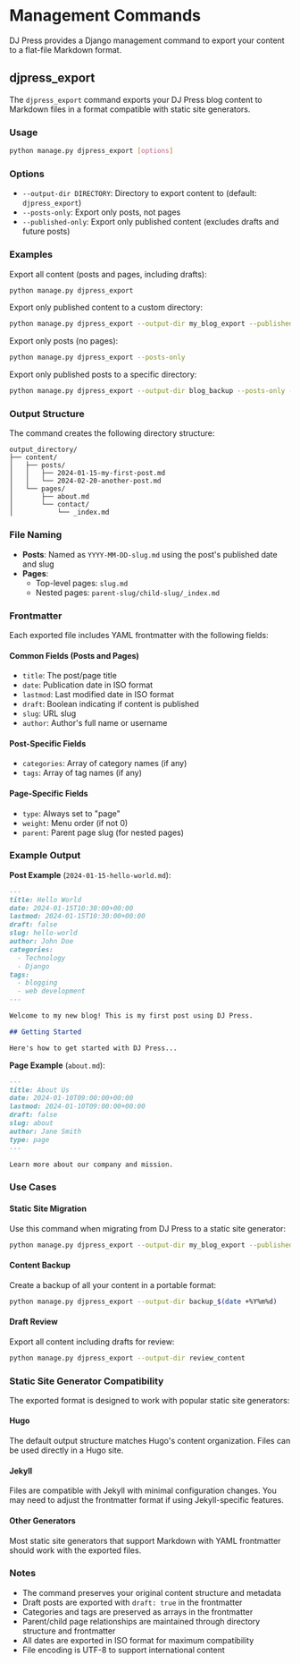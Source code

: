 # Management Commands

DJ Press provides a Django management command to export your content to a flat-file Markdown format.

## djpress_export

The `djpress_export` command exports your DJ Press blog content to Markdown files in a format compatible with static site generators.

### Usage

```bash
python manage.py djpress_export [options]
```

### Options

- `--output-dir DIRECTORY`: Directory to export content to (default: `djpress_export`)
- `--posts-only`: Export only posts, not pages
- `--published-only`: Export only published content (excludes drafts and future posts)

### Examples

Export all content (posts and pages, including drafts):

```bash
python manage.py djpress_export
```

Export only published content to a custom directory:

```bash
python manage.py djpress_export --output-dir my_blog_export --published-only
```

Export only posts (no pages):

```bash
python manage.py djpress_export --posts-only
```

Export only published posts to a specific directory:

```bash
python manage.py djpress_export --output-dir blog_backup --posts-only --published-only
```

### Output Structure

The command creates the following directory structure:

```text
output_directory/
├── content/
│   ├── posts/
│   │   ├── 2024-01-15-my-first-post.md
│   │   └── 2024-02-20-another-post.md
│   └── pages/
│       ├── about.md
│       └── contact/
│           └── _index.md
```

### File Naming

- **Posts**: Named as `YYYY-MM-DD-slug.md` using the post's published date and slug
- **Pages**:
  - Top-level pages: `slug.md`
  - Nested pages: `parent-slug/child-slug/_index.md`

### Frontmatter

Each exported file includes YAML frontmatter with the following fields:

#### Common Fields (Posts and Pages)

- `title`: The post/page title
- `date`: Publication date in ISO format
- `lastmod`: Last modified date in ISO format
- `draft`: Boolean indicating if content is published
- `slug`: URL slug
- `author`: Author's full name or username

#### Post-Specific Fields

- `categories`: Array of category names (if any)
- `tags`: Array of tag names (if any)

#### Page-Specific Fields

- `type`: Always set to "page"
- `weight`: Menu order (if not 0)
- `parent`: Parent page slug (for nested pages)

### Example Output

**Post Example** (`2024-01-15-hello-world.md`):

```markdown
---
title: Hello World
date: 2024-01-15T10:30:00+00:00
lastmod: 2024-01-15T10:30:00+00:00
draft: false
slug: hello-world
author: John Doe
categories:
  - Technology
  - Django
tags:
  - blogging
  - web development
---

Welcome to my new blog! This is my first post using DJ Press.

## Getting Started

Here's how to get started with DJ Press...
```

**Page Example** (`about.md`):

```markdown
---
title: About Us
date: 2024-01-10T09:00:00+00:00
lastmod: 2024-01-10T09:00:00+00:00
draft: false
slug: about
author: Jane Smith
type: page
---

Learn more about our company and mission.
```

### Use Cases

#### Static Site Migration

Use this command when migrating from DJ Press to a static site generator:

```bash
python manage.py djpress_export --output-dir my_blog_export --published-only
```

#### Content Backup

Create a backup of all your content in a portable format:

```bash
python manage.py djpress_export --output-dir backup_$(date +%Y%m%d)
```

#### Draft Review

Export all content including drafts for review:

```bash
python manage.py djpress_export --output-dir review_content
```

### Static Site Generator Compatibility

The exported format is designed to work with popular static site generators:

#### Hugo

The default output structure matches Hugo's content organization. Files can be used directly in a Hugo site.

#### Jekyll

Files are compatible with Jekyll with minimal configuration changes. You may need to adjust the frontmatter format if using Jekyll-specific features.

#### Other Generators

Most static site generators that support Markdown with YAML frontmatter should work with the exported files.

### Notes

- The command preserves your original content structure and metadata
- Draft posts are exported with `draft: true` in the frontmatter
- Categories and tags are preserved as arrays in the frontmatter
- Parent/child page relationships are maintained through directory structure and frontmatter
- All dates are exported in ISO format for maximum compatibility
- File encoding is UTF-8 to support international content
